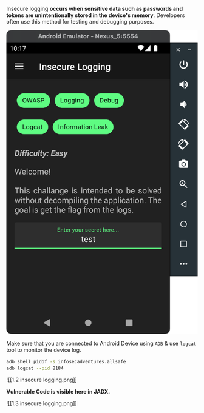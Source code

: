 
Insecure logging **occurs when sensitive data such as passwords and tokens are unintentionally stored in the device's memory**. Developers often use this method for testing and debugging purposes.


![My Image](https://github.com/0x-mon3L/Mobile-Security/blob/main/Android%20Vuln%20Labs/AllSafe/images/1.1%20insecure%20logging.png)


Make sure that you are connected to Android Device using `ADB` & use `logcat` tool to monitor the device log.

```sh
adb shell pidof -s infosecadventures.allsafe
adb logcat --pid 8184
```


![[1.2 insecure logging.png]]

**Vulnerable Code is visible here in JADX.**

![[1.3 insecure logging.png]]









